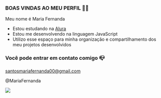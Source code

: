 ### BOAS VINDAS AO MEU PERFIL 💜💜

 Meu nome é Maria Fernanda 
 
- Estou estudando na [Alura](https://www.alura.com.br)
- Estou me desenvolvendo na linguagem JavaScript
- Utilizo esse espaço para minha organização e compartilhamento dos meu projetos desenvolvidos

### Você pode entrar em contato comigo 📪

santosmariafernanda00@gmail.com

@MariaFernanda

![](https://media.tenor.com/ORwVOmkKdYEAAAAi/pato-caminando.gif)

